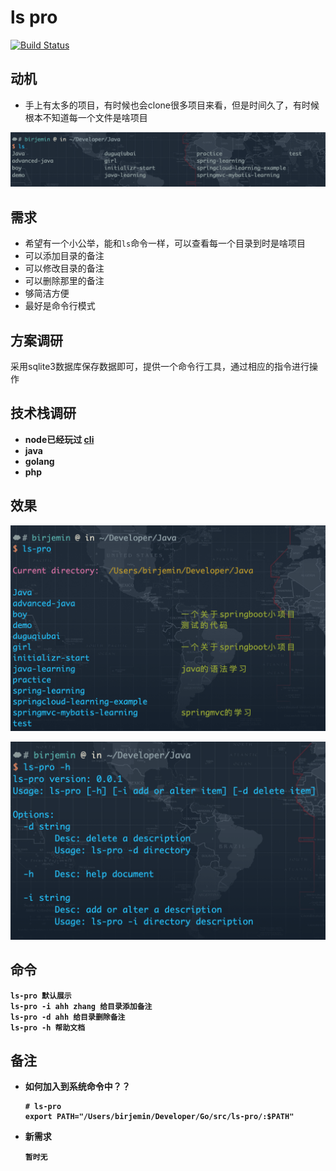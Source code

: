 # ls pro

[![Build Status](https://travis-ci.com/Birjemin/ls-pro.svg?branch=master)](http://travis-ci.org/mrb/hob)
## 动机

- 手上有太多的项目，有时候也会clone很多项目来看，但是时间久了，有时候根本不知道每一个文件是啥项目

![example](./dist/20200404.png)

## 需求

- 希望有一个小公举，能和`ls`命令一样，可以查看每一个目录到时是啥项目
- 可以添加目录的备注
- 可以修改目录的备注
- 可以删除那里的备注
- 够简洁方便
- 最好是命令行模式

## 方案调研
采用sqlite3数据库保存数据即可，提供一个命令行工具，通过相应的指令进行操作

## 技术栈调研

- <b>node<b>已经玩过 [cli](https://github.com/Birjemin/birjemin-cli)
- java
- golang
- php

## 效果

![example](./dist/20200405.png)

![example](./dist/20200406.png)

## 命令

```
ls-pro 默认展示
ls-pro -i ahh zhang 给目录添加备注
ls-pro -d ahh 给目录删除备注
ls-pro -h 帮助文档
```

## 备注

- 如何加入到系统命令中？？
    
    ```
    # ls-pro
    export PATH="/Users/birjemin/Developer/Go/src/ls-pro/:$PATH"
    ```

- 新需求

    ```
    暂时无
    ```